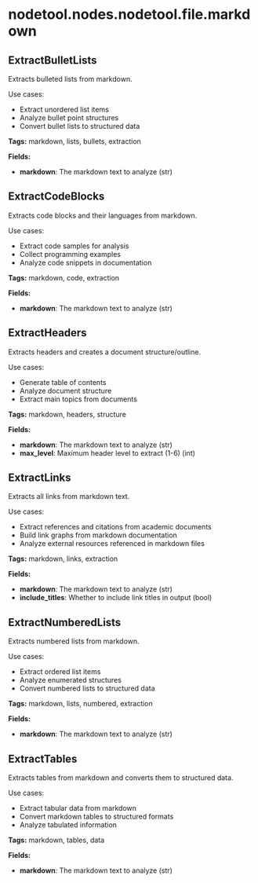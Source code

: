 # nodetool.nodes.nodetool.file.markdown

## ExtractBulletLists

Extracts bulleted lists from markdown.

Use cases:
- Extract unordered list items
- Analyze bullet point structures
- Convert bullet lists to structured data

**Tags:** markdown, lists, bullets, extraction

**Fields:**
- **markdown**: The markdown text to analyze (str)


## ExtractCodeBlocks

Extracts code blocks and their languages from markdown.

Use cases:
- Extract code samples for analysis
- Collect programming examples
- Analyze code snippets in documentation

**Tags:** markdown, code, extraction

**Fields:**
- **markdown**: The markdown text to analyze (str)


## ExtractHeaders

Extracts headers and creates a document structure/outline.

Use cases:
- Generate table of contents
- Analyze document structure
- Extract main topics from documents

**Tags:** markdown, headers, structure

**Fields:**
- **markdown**: The markdown text to analyze (str)
- **max_level**: Maximum header level to extract (1-6) (int)


## ExtractLinks

Extracts all links from markdown text.

Use cases:
- Extract references and citations from academic documents
- Build link graphs from markdown documentation
- Analyze external resources referenced in markdown files

**Tags:** markdown, links, extraction

**Fields:**
- **markdown**: The markdown text to analyze (str)
- **include_titles**: Whether to include link titles in output (bool)


## ExtractNumberedLists

Extracts numbered lists from markdown.

Use cases:
- Extract ordered list items
- Analyze enumerated structures
- Convert numbered lists to structured data

**Tags:** markdown, lists, numbered, extraction

**Fields:**
- **markdown**: The markdown text to analyze (str)


## ExtractTables

Extracts tables from markdown and converts them to structured data.

Use cases:
- Extract tabular data from markdown
- Convert markdown tables to structured formats
- Analyze tabulated information

**Tags:** markdown, tables, data

**Fields:**
- **markdown**: The markdown text to analyze (str)


